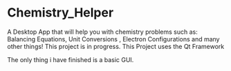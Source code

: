 # Chemistry_Helper
A Desktop App that will help you with chemistry problems such as: Balancing Equations, Unit Conversions , Electron Configurations and many other things! This project is in progress. This Project uses the Qt Framework

The only thing i have finished is a basic GUI.
